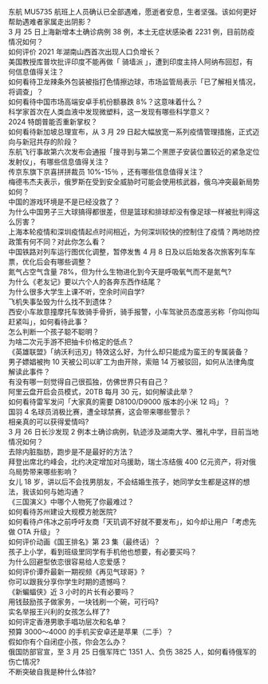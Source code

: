 东航 MU5735 航班上人员确认已全部遇难，愿逝者安息，生者坚强。该如何更好帮助遇难者家属走出阴影？  
3 月 25 日上海新增本土确诊病例 38 例，本土无症状感染者 2231 例，目前防疫情况如何？  
如何评价 2021 年湖南山西首次出现人口负增长？  
美国教授库普坎批评印度不能再做「 骑墙派 」，遭到印度主持人阿纳布回怼，有何信息值得关注？  
如何看待卫龙辣条外包装被指打色情擦边球，市场监管局表示「已了解相关情况，将调查」？  
如何看待中国市场高端安卓手机份额暴跌 8%？这意味着什么？  
科学家首次在人类血液中发现微塑料，这一发现有哪些科学意义？  
2024 特朗普能否重新掌权？  
如何看待新加坡总理宣布，从 3 月 29 日起大幅放宽一系列疫情管理措施，正式迈向与新冠共存的阶段？  
东航飞行事故第六次发布会通报「搜寻到与第二个黑匣子安装位置较近的紧急定位发射仪」，有哪些信息值得关注？  
传京东旗下京喜拼拼裁员 10%-15％ ，还有哪些信息值得关注？  
梅德韦杰夫表示，俄罗斯在受到安全威胁时可能会使用核武器，俄乌冲突最新局势如何？  
中国的游戏环境是不是已经没救了？  
为什么中国男子三大球搞得都很差，但是篮球和排球却没有像足球一样被批判得这么厉害？  
上海本轮疫情和深圳疫情起点时间相近，为何深圳较快的控制住了疫情？两地防控政策有何不同？对此你怎么看？  
中国铁路对列车运行图优化调整，暂停发售 4 月 8 日及以后始发各次旅客列车车票，优化后会有哪些调整？  
氮气占空气含量 78%，但为什么生物进化到今天是呼吸氧气而不是氮气?  
为什么《老友记》要以六个人的各奔东西作结尾？  
为什么很多大学生上课不听，空余时间自学?  
飞机失事坠毁为什么找不到遗体？  
西安小车故意撞摩托车致骑手骨折，骑手报警，小车驾驶员态度恶劣称「你叫你叫赶紧叫」，如何看待此事？  
怎么判断一个孩子聪不聪明？  
为啥二次元手游不把抽卡价格定的低点？  
《英雄联盟》「纳沃利迅刃」特效这么好，为什么却只能成为蛮王的专属装备？  
男子嫖娼被拘 10 天被公司以旷工为由开除，索赔 14 万被驳回，如何从法律角度解读此事件？  
有没有哪一刻觉得自己很孤独，仿佛世界只有自己？  
阿里云盘开启会员模式，20TB 每月 30 元，如何解读此举？  
如何看待雷军发问「大家真的需要 D8100/D9000 版本的小米 12 吗」？  
国羽 4 名球员消极比赛，遭全球禁赛，这会带来哪些警示？  
相亲真的可以获得爱情吗?  
3 月 26 日长沙发现 2 例本土确诊病例，轨迹涉及湖南大学、雅礼中学，目前当地情况如何？  
去除内脏脂肪，跑步是不是最好的方法？  
拜登出席北约峰会，北约决定增加对乌援助，瑞士冻结俄 400 亿元资产，将对俄乌局势带来哪些影响？  
女儿 18 岁，讲以后不会找男朋友，不会结婚生孩子，她同学女生都是这样的想法，我该如何与她沟通？  
《三国演义》中哪个人物死了你最难过？  
如何看待苏州建设大规模方舱医院?  
如何看待卢伟冰之前呼吁友商「天玑调不好就不要发布」，如今却让用户「考虑先做 OTA 升级」？  
如何评价动画《国王排名》第 23 集（最终话）？  
孩子上小学，看到班级里同学有手机他也想要，有必要买吗？  
为什么回避型依恋很容易给人恋爱感？  
如何评价谭乔最新一期视频《再见气球哥》?  
你可以跟我分享你学生时期的遗憾吗？  
《新蝙蝠侠》近 3 小时的片长有必要吗？  
用钱鼓励孩子做家务，一块钱刷一个碗，可行吗?  
实名举报王兴利的女孩怎么样了?  
如何评定香港男歌手唱功层次和名单？  
预算 3000～4000 的手机买安卓还是苹果（二手）？  
假如你有个自闭症小孩，你会怎么办？  
俄国防部官宣，至 3 月 25 日俄军阵亡 1351 人、负伤 3825 人，如何看待俄军的伤亡情况?  
不断突破自我是种什么体验?  
